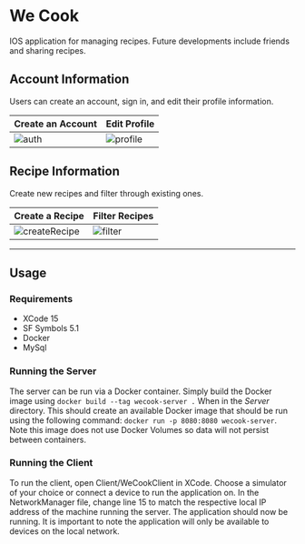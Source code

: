 # We Cook

IOS application for managing recipes. Future developments include friends and sharing recipes.

## Account Information
Users can create an account, sign in, and edit their profile information.

Create an Account|Edit Profile
--|--
![auth](https://github.com/JRN803/WeCook/assets/159984068/a0b1a0ff-c9d9-4dcc-923a-d930801c62ce)|![profile](https://github.com/JRN803/WeCook/assets/159984068/32592ffa-e4c3-46af-b8c4-10f2212b8fbb)

## Recipe Information
Create new recipes and filter through existing ones.

Create a Recipe|Filter Recipes
--|--
![createRecipe](https://github.com/JRN803/WeCook/assets/159984068/f9876bda-a24b-453d-9ef0-2179887e7a1a)|![filter](https://github.com/JRN803/WeCook/assets/159984068/1b546776-655f-4b1c-b75e-78234888d5eb)

---

## Usage

### Requirements
- XCode 15
- SF Symbols 5.1
- Docker
- MySql

### Running the Server
The server can be run via a Docker container. Simply build the Docker image using `docker build --tag wecook-server .` When in the _Server_ directory. This should create an available Docker image that should be run using the following command: `docker run -p 8080:8080 wecook-server`. Note this image does not use Docker Volumes so data will not persist between containers.

### Running the Client
To run the client, open Client/WeCookClient in XCode. Choose a simulator of your choice or connect a device to run the application on. In the NetworkManager file, change line 15 to match the respective local IP address of the machine running the server. The application should now be running. It is important to note the application will only be available to devices on the local network.

